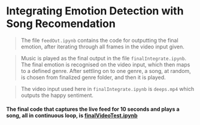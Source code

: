 # Integrating Emotion Detection with Song Recomendation

> The file `feedOut.ipynb` contains the code for outputting the final emotion, after iterating through all frames in the video input given.

> Music is played as the final output in the file `finalIntegrate.ipynb`. The final emotion is recognised on the video input, which then maps to a defined genre. After settling on to one genre, a song, at random, is chosen from finalized genre folder, and then it is played.

> The video input used here in `finalIntegrate.ipynb` is `deeps.mp4` which outputs the happy sentiment.

#### 
#### The final code that captures the live feed for 10 seconds and plays a song, all in continuous loop, is [finalVideoTest.ipynb](finalVideoTest.ipynb)
